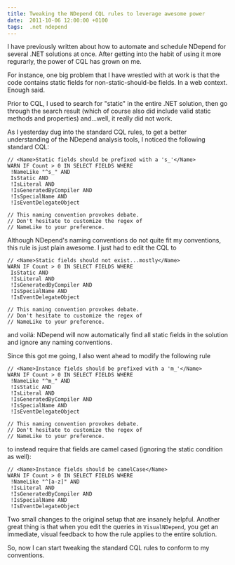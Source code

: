 ```yaml
---
title: Tweaking the NDepend CQL rules to leverage awesome power
date:  2011-10-06 12:00:00 +0100
tags:  .net ndepend
---
```


I have previously written about how to automate and schedule NDepend for several
.NET solutions at once. After getting into the habit of using it more regurarly,
the power of CQL has grown on me.

For instance, one big problem that I have wrestled with at work is that the code
contains static fields for non-static-should-be fields. In a web context. Enough
said.

Prior to CQL, I used to search for "static" in the entire .NET solution, then go
through the search result (which of course also did include valid static methods
and properties) and...well, it really did not work.

As I yesterday dug into the standard CQL rules, to get a better understanding of
the NDepend analysis tools, I noticed the following standard CQL:

	// <Name>Static fields should be prefixed with a 's_'</Name>
	WARN IF Count > 0 IN SELECT FIELDS WHERE 
	 !NameLike "^s_" AND 
	 IsStatic AND 
	 !IsLiteral AND 
	 !IsGeneratedByCompiler AND 
	 !IsSpecialName AND 
	 !IsEventDelegateObject 

	// This naming convention provokes debate.
	// Don't hesitate to customize the regex of 
	// NameLike to your preference.

Although NDepend's naming conventions do not quite fit my conventions, this rule
is just plain awesome. I just had to edit the CQL to

	// <Name>Static fields should not exist...mostly</Name>
	WARN IF Count > 0 IN SELECT FIELDS WHERE 
	 IsStatic AND 
	 !IsLiteral AND 
	 !IsGeneratedByCompiler AND 
	 !IsSpecialName AND 
	 !IsEventDelegateObject 

	// This naming convention provokes debate.
	// Don't hesitate to customize the regex of 
	// NameLike to your preference.

and voilá: NDepend will now automatically find all static fields in the solution
and ignore any naming conventions.

Since this got me going, I also went ahead to modify the following rule

	// <Name>Instance fields should be prefixed with a 'm_'</Name>
	WARN IF Count > 0 IN SELECT FIELDS WHERE 
	 !NameLike "^m_" AND 
	 !IsStatic AND 
	 !IsLiteral AND 
	 !IsGeneratedByCompiler AND 
	 !IsSpecialName AND 
	 !IsEventDelegateObject 

	// This naming convention provokes debate.
	// Don't hesitate to customize the regex of 
	// NameLike to your preference.

to instead require that fields are camel cased (ignoring the static condition as
well):

	// <Name>Instance fields should be camelCase</Name>
	WARN IF Count > 0 IN SELECT FIELDS WHERE 
	 !NameLike "^[a-z]" AND 
	 !IsLiteral AND 
	 !IsGeneratedByCompiler AND 
	 !IsSpecialName AND 
	 !IsEventDelegateObject

Two small changes to the original setup that are insanely helpful. Another great
thing is that when you edit the queries in `VisualNDepend`, you get an immediate,
visual feedback to how the rule applies to the entire solution.

So, now I can start tweaking the standard CQL rules to conform to my conventions.



